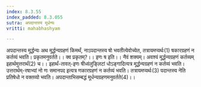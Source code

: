 ```yaml
---
index: 8.3.55
index_padded: 8.3.055
sutra: अपदान्तस्य मूर्धन्यः
vritti: mahabhashyam

---
```

 अपदान्तस्य मूर्द्धन्यः अथ मूर्द्धन्यग्रहणं किमर्थं, नाऽपदान्तस्य षो भवतीत्येवोच्येत, तत्रायमप्यर्थः(1) षकारग्रहणं न कर्तव्यं भवति। प्रकृतमनुवर्तते।। क्व प्रकृतम्?।। इणः ष इति।। नैवं शक्यम्। अवश्यं मूर्द्धन्यग्रहणं कर्तव्यम् इहार्थमुत्तरार्थं(2) च।। इहार्थं-तावत्-इणः षीध्वंलुङ्लिटां धोऽङ्गादित्यत्र मूर्द्धन्यग्रहणं न कर्तव्यं भवति। उत्तरार्थम्-रषाभ्यां नो णः समानपद इत्यत्र णकारग्रहणं न कर्तव्यं भवति। तत्रायमप्यर्थः(3) पदान्तस्य नेति प्रतिषेधो न वक्तव्यो भवति। अपदान्ताभिसम्बद्धं मूर्धन्यग्रहणमनुवर्तते(4)।। 